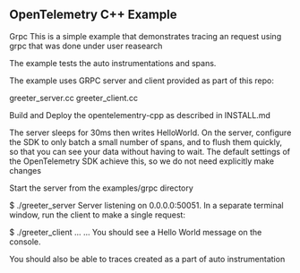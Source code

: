 ## OpenTelemetry C++ Example

Grpc
This is a simple example that demonstrates tracing an request using grpc that was done under user reasearch

The example tests the auto instrumentations and spans.

The example uses GRPC server and client provided as part of this repo:

greeter_server.cc
greeter_client.cc

Build and Deploy the opentelementry-cpp as described in INSTALL.md

The server sleeps for 30ms then writes HelloWorld. On the server, configure the SDK to only batch a small number of spans, and to flush them quickly, 
so that you can see your data without having to wait. The default settings of the OpenTelemetry SDK achieve this, so we do not need explicitly make changes

Start the server from the examples/grpc directory

$ ./greeter_server
 Server listening on 0.0.0.0:50051.
In a separate terminal window, run the client to make a single request:

$ ./greeter_client
...
...
You should see a Hello World message on the console.

You should also be able to traces created as a part of auto instrumentation
